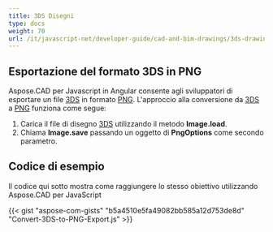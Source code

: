 ```yaml
---
title: 3DS Disegni
type: docs
weight: 70
url: /it/javascript-net/developer-guide/cad-and-bim-drawings/3ds-drawings/
---
```


## **Esportazione del formato 3DS in PNG**

Aspose.CAD per Javascript in Angular consente agli sviluppatori di esportare un file [3DS](https://docs.fileformat.com/3d/3ds/) in formato [PNG](https://docs.fileformat.com/image/png/). L'approccio alla conversione da [3DS](https://docs.fileformat.com/3d/3ds/) a [PNG](https://docs.fileformat.com/image/png/) funziona come segue:

1. Carica il file di disegno [3DS](https://docs.fileformat.com/3d/3ds/) utilizzando il metodo **Image.load**.
1. Chiama **Image.save** passando un oggetto di **PngOptions** come secondo parametro.

## Codice di esempio

Il codice qui sotto mostra come raggiungere lo stesso obiettivo utilizzando Aspose.CAD per JavaScript

{{< gist "aspose-com-gists" "b5a4510e5fa49082bb585a12d753de8d" "Convert-3DS-to-PNG-Export.js" >}}
